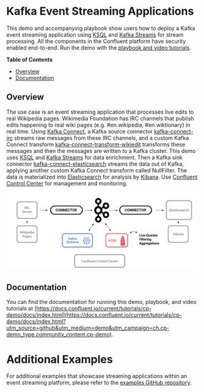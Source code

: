 # Kafka Event Streaming Applications

This demo and accompanying playbook show users how to deploy a Kafka event streaming application using [KSQL](https://www.confluent.io/product/ksql/?utm_source=github&utm_medium=demo&utm_campaign=ch.cp-demo_type.community_content.cp-demo) and [Kafka Streams](https://docs.confluent.io/current/streams/index.html?utm_source=github&utm_medium=demo&utm_campaign=ch.cp-demo_type.community_content.cp-demo) for stream processing. All the components in the Confluent platform have security enabled end-to-end. Run the demo with the [playbook and video tutorials](https://docs.confluent.io/current/tutorials/cp-demo/docs/index.html?utm_source=github&utm_medium=demo&utm_campaign=ch.cp-demo_type.community_content.cp-demo).

**Table of Contents**

- [Overview](#overview)
- [Documentation](#documentation)


## Overview

The use case is an event streaming application that processes live edits to real Wikipedia pages. Wikimedia Foundation has IRC channels that publish edits happening to real wiki pages (e.g. #en.wikipedia, #en.wiktionary) in real time. Using [Kafka Connect](http://docs.confluent.io/current/connect/index.html?utm_source=github&utm_medium=demo&utm_campaign=ch.cp-demo_type.community_content.cp-demo), a Kafka source connector [kafka-connect-irc](https://github.com/cjmatta/kafka-connect-irc) streams raw messages from these IRC channels, and a custom Kafka Connect transform [kafka-connect-transform-wikiedit](https://github.com/cjmatta/kafka-connect-transform-wikiedit) transforms these messages and then the messages are written to a Kafka cluster. This demo uses [KSQL](https://www.confluent.io/product/ksql?utm_source=github&utm_medium=demo&utm_campaign=ch.cp-demo_type.community_content.cp-demo/) and [Kafka Streams](http://docs.confluent.io/current/streams/index.html?utm_source=github&utm_medium=demo&utm_campaign=ch.cp-demo_type.community_content.cp-demo) for data enrichment. Then a Kafka sink connector [kafka-connect-elasticsearch](http://docs.confluent.io/current/connect/connect-elasticsearch/docs/elasticsearch_connector.html?utm_source=github&utm_medium=demo&utm_campaign=ch.cp-demo_type.community_content.cp-demo) streams the data out of Kafka, applying another custom Kafka Connect transform called NullFilter. The data is materialized into [Elasticsearch](https://www.elastic.co/products/elasticsearch) for analysis by [Kibana](https://www.elastic.co/products/kibana). Use [Confluent Control Center](https://www.confluent.io/product/control-center/?utm_source=github&utm_medium=demo&utm_campaign=ch.cp-demo_type.community_content.cp-demo) for management and monitoring.

![image](docs/images/cp-demo-overview.jpg)

## Documentation

You can find the documentation for running this demo, playbook, and video tutorials at [https://docs.confluent.io/current/tutorials/cp-demo/docs/index.html](https://docs.confluent.io/current/tutorials/cp-demo/docs/index.html?utm_source=github&utm_medium=demo&utm_campaign=ch.cp-demo_type.community_content.cp-demo).

# Additional Examples

For additional examples that showcase streaming applications within an event streaming platform, please refer to the [examples GitHub repository](https://github.com/confluentinc/examples).
